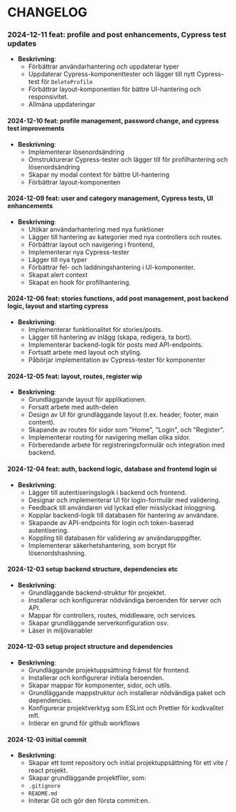 # CHANGELOG

### 2024-12-11 feat: profile and post enhancements, Cypress test updates

- **Beskrivning**:
  - Förbättrar användarhantering och uppdaterar typer
  - Uppdaterar Cypress-komponenttester och lägger till nytt Cypress-test för `DeleteProfile`
  - Förbättrar layout-komponenten för bättre UI-hantering och responsivitet.
  - Allmäna uppdateringar

#### 2024-12-10 feat: profile management, password change, and cypress test improvements

- **Beskrivning**:
  - Implementerar lösenordsändring
  - Omstrukturerar Cypress-tester och lägger till för profilhantering och lösenordsändring
  - Skapar ny modal context för bättre UI-hantering
  - Förbättrar layout-komponenten

#### 2024-12-09 feat: user and category management, Cypress tests, UI enhancements

- **Beskrivning**:
  - Utökar användarhantering med nya funktioner
  - Lägger till hantering av kategorier med nya controllers och routes.
  - Förbättrar layout och navigering i frontend,
  - Implementerar nya Cypress-tester
  - Lägger till nya typer
  - Förbättrar fel- och laddningshantering i UI-komponenter.
  - Skapat alert context
  - Skapat en hook för profilhantering.

#### 2024-12-06 feat: stories functions, add post management, post backend logic, layout and starting cypress

- **Beskrivning**:
  - Implementerar funktionalitet för stories/posts.
  - Lägger till hantering av inlägg (skapa, redigera, ta bort).
  - Implementerar backend-logik för posts med API-endpoints.
  - Fortsatt arbete med layout och styling.
  - Påbörjar implementation av Cypress-tester för komponenter

#### 2024-12-05 feat: layout, routes, register wip

- **Beskrivning**:
  - Grundläggande layout för applikationen.
  - Forsatt arbete med auth-delen
  - Design av UI för grundläggande layout (t.ex. header, footer, main content).
  - Skapande av routes för sidor som "Home", "Login", och "Register".
  - Implementerar routing för navigering mellan olika sidor.
  - Förberedande arbete för registreringsformulär och integration med backend.

#### 2024-12-04 feat: auth, backend logic, database and frontend login ui

- **Beskrivning**:
  - Lägger till autentiseringslogik i backend och frontend.
  - Designar och implementerar UI för login-formulär med validering.
  - Feedback till användaren vid lyckad eller misslyckad inloggning.
  - Kopplar backend-logik till databasen för hantering av användare.
  - Skapande av API-endpoints för login och token-baserad autentisering.
  - Koppling till databasen för validering av användaruppgifter.
  - Implementerar säkerhetshantering, som bcrypt för lösenordshashning.

#### 2024-12-03 setup backend structure, dependencies etc

- **Beskrivning**:
  - Grundläggande backend-struktur för projektet.
  - Installerar och konfigurerar nödvändiga beroenden för server och API.
  - Mappar för controllers, routes, middleware, och services.
  - Skapar grundläggande serverkonfiguration osv.
  - Läser in miljövariabler

#### 2024-12-03 setup project structure and dependencies

- **Beskrivning**:
  - Grundläggande projektuppsättning främst för frontend.
  - Installerar och konfigurerar initiala beroenden.
  - Skapar mappar för komponenter, sidor, och utils.
  - Grundläggande mappstruktur och installerar nödvändiga paket och dependencies.
  - Konfigurerar projektverktyg som ESLint och Prettier för kodkvalitet mfl.
  - Intierar en grund för github workflows

#### 2024-12-03 initial commit

- **Beskrivning**:
  - Skapar ett tomt repository och initial projektuppsättning för ett vite / react projekt.
  - Skapar grundläggande projektfiler, som:
  - `.gitignore`
  - `README.md`
  - Initerar Git och gör den första commit:en.
